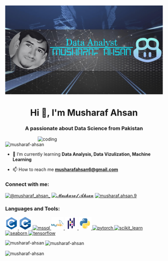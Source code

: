 ![logo](https://github.com/Musharaf-Ahsan/Musharaf-Ahsan/blob/main/Musharaf%20ahsan.jpg)
<h1 align="center">Hi 👋, I'm Musharaf Ahsan</h1>
<h3 align="center">A passionate about Data Science from Pakistan</h3>

<img align="right" alt="coding" width="400" src="https://camo.githubusercontent.com/c1dcb74cc1c1835b1d716f5051499a2814c683c806b15f04b0eba492863703e9/68747470733a2f2f63646e2e6472696262626c652e636f6d2f75736572732f3733303730332f73637265656e73686f74732f363538313234332f6176656e746f2e676966">

<p align="left"> <img src="https://komarev.com/ghpvc/?username=musharaf-ahsan&label=Profile%20views&color=0e75b6&style=flat" alt="musharaf-ahsan" /> </p>

- 🌱 I’m currently learning **Data Analysis, Data Vizulization, Machine Learning**

- 📫 How to reach me **musharafahsan6@gmail.com**

<h3 align="left">Connect with me:</h3>
<p align="left">
<a href="https://twitter.com/@musharaf_ahsan_" target="blank"><img align="center" src="https://raw.githubusercontent.com/rahuldkjain/github-profile-readme-generator/master/src/images/icons/Social/twitter.svg" alt="@musharaf_ahsan_" height="30" width="40" /></a>
<a href="https://kaggle.com/𝓜𝓾𝓼𝓱𝓪𝓻𝓪𝓯 𝓐𝓱𝓼𝓪𝓷" target="blank"><img align="center" src="https://raw.githubusercontent.com/rahuldkjain/github-profile-readme-generator/master/src/images/icons/Social/kaggle.svg" alt="𝓜𝓾𝓼𝓱𝓪𝓻𝓪𝓯 𝓐𝓱𝓼𝓪𝓷" height="30" width="40" /></a>
<a href="https://fb.com/musharaf.ahsan.9" target="blank"><img align="center" src="https://raw.githubusercontent.com/rahuldkjain/github-profile-readme-generator/master/src/images/icons/Social/facebook.svg" alt="musharaf.ahsan.9" height="30" width="40" /></a>
</p>

<h3 align="left">Languages and Tools:</h3>
<p align="left"> <a href="https://www.cprogramming.com/" target="_blank" rel="noreferrer"> <img src="https://raw.githubusercontent.com/devicons/devicon/master/icons/c/c-original.svg" alt="c" width="40" height="40"/> </a> <a href="https://www.w3schools.com/cpp/" target="_blank" rel="noreferrer"> <img src="https://raw.githubusercontent.com/devicons/devicon/master/icons/cplusplus/cplusplus-original.svg" alt="cplusplus" width="40" height="40"/> </a> <a href="https://www.microsoft.com/en-us/sql-server" target="_blank" rel="noreferrer"> <img src="https://www.svgrepo.com/show/303229/microsoft-sql-server-logo.svg" alt="mssql" width="40" height="40"/> </a> <a href="https://www.mysql.com/" target="_blank" rel="noreferrer"> <img src="https://raw.githubusercontent.com/devicons/devicon/master/icons/mysql/mysql-original-wordmark.svg" alt="mysql" width="40" height="40"/> </a> <a href="https://pandas.pydata.org/" target="_blank" rel="noreferrer"> <img src="https://raw.githubusercontent.com/devicons/devicon/2ae2a900d2f041da66e950e4d48052658d850630/icons/pandas/pandas-original.svg" alt="pandas" width="40" height="40"/> </a> <a href="https://www.python.org" target="_blank" rel="noreferrer"> <img src="https://raw.githubusercontent.com/devicons/devicon/master/icons/python/python-original.svg" alt="python" width="40" height="40"/> </a> <a href="https://pytorch.org/" target="_blank" rel="noreferrer"> <img src="https://www.vectorlogo.zone/logos/pytorch/pytorch-icon.svg" alt="pytorch" width="40" height="40"/> </a> <a href="https://scikit-learn.org/" target="_blank" rel="noreferrer"> <img src="https://upload.wikimedia.org/wikipedia/commons/0/05/Scikit_learn_logo_small.svg" alt="scikit_learn" width="40" height="40"/> </a> <a href="https://seaborn.pydata.org/" target="_blank" rel="noreferrer"> <img src="https://seaborn.pydata.org/_images/logo-mark-lightbg.svg" alt="seaborn" width="40" height="40"/> </a> <a href="https://www.tensorflow.org" target="_blank" rel="noreferrer"> <img src="https://www.vectorlogo.zone/logos/tensorflow/tensorflow-icon.svg" alt="tensorflow" width="40" height="40"/> </a> </p>

<p><img align="left" src="https://github-readme-stats.vercel.app/api/top-langs?username=musharaf-ahsan&show_icons=true&locale=en&layout=compact" alt="musharaf-ahsan" /></p>

<p>&nbsp;<img align="center" src="https://github-readme-stats.vercel.app/api?username=musharaf-ahsan&show_icons=true&locale=en" alt="musharaf-ahsan" /></p>

<p><img align="center" src="https://github-readme-streak-stats.herokuapp.com/?user=musharaf-ahsan&" alt="musharaf-ahsan" /></p>
